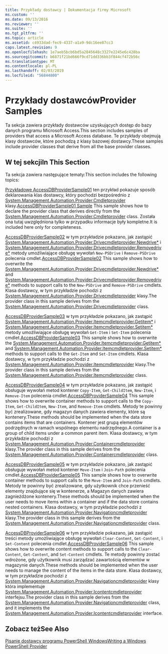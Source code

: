 ```yaml
---
title: Przykłady dostawcy | Dokumentacja firmy Microsoft
ms.custom: ''
ms.date: 09/13/2016
ms.reviewer: ''
ms.suite: ''
ms.tgt_pltfrm: ''
ms.topic: article
ms.assetid: c4933dad-fec9-4337-a1a9-9dc16ee87cc3
caps.latest.revision: 9
ms.openlocfilehash: 1e7aeb5bcb6bd5a2845648c3327e2245e6c428ba
ms.sourcegitcommit: b6871f21bd666f9cd71dd336bb3f844cf472b56c
ms.translationtype: MT
ms.contentlocale: pl-PL
ms.lasthandoff: 02/03/2019
ms.locfileid: "56844800"
---
```

# <a name="provider-samples"></a><span data-ttu-id="03828-102">Przykłady dostawców</span><span class="sxs-lookup"><span data-stu-id="03828-102">Provider Samples</span></span>

<span data-ttu-id="03828-103">Ta sekcja zawiera przykłady dostawców uzyskujących dostęp do bazy danych programu Microsoft Access.</span><span class="sxs-lookup"><span data-stu-id="03828-103">This section includes samples of providers that access a Microsoft Access database.</span></span> <span data-ttu-id="03828-104">Te przykłady obejmują klasy dostawców, które pochodzą z klasy bazowej dostawcy.</span><span class="sxs-lookup"><span data-stu-id="03828-104">These samples include provider classes that derive from all the base provider classes.</span></span>

## <a name="in-this-section"></a><span data-ttu-id="03828-105">W tej sekcji</span><span class="sxs-lookup"><span data-stu-id="03828-105">In This Section</span></span>

<span data-ttu-id="03828-106">Ta sekcja zawiera następujące tematy:</span><span class="sxs-lookup"><span data-stu-id="03828-106">This section includes the following topics:</span></span>

<span data-ttu-id="03828-107">[Przykładowe AccessDBProviderSample01](./accessdbprovidersample01.md) ten przykład pokazuje sposób deklarowania klas dostawcy, który pochodzi bezpośrednio z [System.Management.Automation.Provider.Cmdletprovider](/dotnet/api/System.Management.Automation.Provider.CmdletProvider) klasy.</span><span class="sxs-lookup"><span data-stu-id="03828-107">[AccessDBProviderSample01 Sample](./accessdbprovidersample01.md) This sample shows how to declare the provider class that derives directly from the [System.Management.Automation.Provider.Cmdletprovider](/dotnet/api/System.Management.Automation.Provider.CmdletProvider) class.</span></span> <span data-ttu-id="03828-108">Została ona tutaj uwzględniona tylko w przypadku informacje były kompletne.</span><span class="sxs-lookup"><span data-stu-id="03828-108">It is included here only for completeness.</span></span>

<span data-ttu-id="03828-109">[AccessDBProviderSample02](./accessdbprovidersample02.md) w tym przykładzie pokazano, jak zastąpić [System.Management.Automation.Provider.Drivecmdletprovider.Newdrive\*](/dotnet/api/System.Management.Automation.Provider.DriveCmdletProvider.NewDrive) i [ System.Management.Automation.Provider.Drivecmdletprovider.Removedrive\*](/dotnet/api/System.Management.Automation.Provider.DriveCmdletProvider.RemoveDrive) metody umożliwiające obsługę wywołań `New-PSDrive` i `Remove-PSDrive` polecenia cmdlet.</span><span class="sxs-lookup"><span data-stu-id="03828-109">[AccessDBProviderSample02](./accessdbprovidersample02.md) This sample shows how to overwrite the [System.Management.Automation.Provider.Drivecmdletprovider.Newdrive\*](/dotnet/api/System.Management.Automation.Provider.DriveCmdletProvider.NewDrive) and [System.Management.Automation.Provider.Drivecmdletprovider.Removedrive\*](/dotnet/api/System.Management.Automation.Provider.DriveCmdletProvider.RemoveDrive) methods to support calls to the `New-PSDrive` and `Remove-PSDrive` cmdlets.</span></span> <span data-ttu-id="03828-110">Klasa dostawcy, w tym przykładzie pochodzi z [System.Management.Automation.Provider.Drivecmdletprovider](/dotnet/api/System.Management.Automation.Provider.DriveCmdletProvider) klasy.</span><span class="sxs-lookup"><span data-stu-id="03828-110">The provider class in this sample derives from the [System.Management.Automation.Provider.Drivecmdletprovider](/dotnet/api/System.Management.Automation.Provider.DriveCmdletProvider) class.</span></span>

<span data-ttu-id="03828-111">[AccessDBProviderSample03](./accessdbprovidersample03.md) w tym przykładzie pokazano, jak zastąpić [System.Management.Automation.Provider.Itemcmdletprovider.Getitem\*](/dotnet/api/System.Management.Automation.Provider.ItemCmdletProvider.GetItem) i [ System.Management.Automation.Provider.Itemcmdletprovider.Setitem\*](/dotnet/api/System.Management.Automation.Provider.ItemCmdletProvider.SetItem) metody umożliwiające obsługę wywołań `Get-Item` i `Set-Item` polecenia cmdlet.</span><span class="sxs-lookup"><span data-stu-id="03828-111">[AccessDBProviderSample03](./accessdbprovidersample03.md) This sample shows how to overwrite the [System.Management.Automation.Provider.Itemcmdletprovider.Getitem\*](/dotnet/api/System.Management.Automation.Provider.ItemCmdletProvider.GetItem) and [System.Management.Automation.Provider.Itemcmdletprovider.Setitem\*](/dotnet/api/System.Management.Automation.Provider.ItemCmdletProvider.SetItem) methods to support calls to the `Get-Item` and `Set-Item` cmdlets.</span></span> <span data-ttu-id="03828-112">Klasa dostawcy, w tym przykładzie pochodzi z [System.Management.Automation.Provider.Itemcmdletprovider](/dotnet/api/System.Management.Automation.Provider.ItemCmdletProvider) klasy.</span><span class="sxs-lookup"><span data-stu-id="03828-112">The provider class in this sample derives from the [System.Management.Automation.Provider.Itemcmdletprovider](/dotnet/api/System.Management.Automation.Provider.ItemCmdletProvider) class.</span></span>

<span data-ttu-id="03828-113">[AccessDBProviderSample04](./accessdbprovidersample04.md) w tym przykładzie pokazano, jak zastąpić obsługuje wywołań metod kontener `Copy-Item`, `Get-ChildItem`, `New-Item`, i `Remove-Item` polecenia cmdlet.</span><span class="sxs-lookup"><span data-stu-id="03828-113">[AccessDBProviderSample04](./accessdbprovidersample04.md) This sample shows how to overwrite container methods to support calls to the `Copy-Item`, `Get-ChildItem`, `New-Item`, and `Remove-Item` cmdlets.</span></span> <span data-ttu-id="03828-114">Metody te powinny być zrealizowane, gdy magazyn danych zawiera elementy, które są kontenery.</span><span class="sxs-lookup"><span data-stu-id="03828-114">These methods should be implemented when the data store contains items that are containers.</span></span> <span data-ttu-id="03828-115">Kontener jest grupą elementów podrzędnych w ramach wspólnego elementu nadrzędnego.</span><span class="sxs-lookup"><span data-stu-id="03828-115">A container is a group of child items under a common parent item.</span></span> <span data-ttu-id="03828-116">Klasa dostawcy, w tym przykładzie pochodzi z [System.Management.Automation.Provider.Containercmdletprovider](/dotnet/api/System.Management.Automation.Provider.ContainerCmdletProvider) klasy.</span><span class="sxs-lookup"><span data-stu-id="03828-116">The provider class in this sample derives from the [System.Management.Automation.Provider.Containercmdletprovider](/dotnet/api/System.Management.Automation.Provider.ContainerCmdletProvider) class.</span></span>

<span data-ttu-id="03828-117">[AccessDBProviderSample05](./accessdbprovidersample05.md) w tym przykładzie pokazano, jak zastąpić obsługuje wywołań metod kontener `Move-Item` i `Join-Path` polecenia cmdlet.</span><span class="sxs-lookup"><span data-stu-id="03828-117">[AccessDBProviderSample05](./accessdbprovidersample05.md) This sample shows how to overwrite container methods to support calls to the `Move-Item` and `Join-Path` cmdlets.</span></span> <span data-ttu-id="03828-118">Metody te powinny być zrealizowane, gdy użytkownik chce przenieść elementy znajdujące się w kontenerze, a Magazyn danych zawiera zagnieżdżone kontenery.</span><span class="sxs-lookup"><span data-stu-id="03828-118">These methods should be implemented when the user needs to move items within a container and if the data store contains nested containers.</span></span> <span data-ttu-id="03828-119">Klasa dostawcy, w tym przykładzie pochodzi z [System.Management.Automation.Provider.Navigationcmdletprovider](/dotnet/api/System.Management.Automation.Provider.NavigationCmdletProvider) klasy.</span><span class="sxs-lookup"><span data-stu-id="03828-119">The provider class in this sample derives from the [System.Management.Automation.Provider.Navigationcmdletprovider](/dotnet/api/System.Management.Automation.Provider.NavigationCmdletProvider) class.</span></span>

<span data-ttu-id="03828-120">[AccessDBProviderSample06](./accessdbprovidersample06.md) w tym przykładzie pokazano, jak zastąpić treści metody umożliwiające obsługę wywołań `Clear-Content`, `Get-Content`, i `Set-Content` polecenia cmdlet.</span><span class="sxs-lookup"><span data-stu-id="03828-120">[AccessDBProviderSample06](./accessdbprovidersample06.md) This sample shows how to overwrite content methods to support calls to the `Clear-Content`, `Get-Content`, and `Set-Content` cmdlets.</span></span> <span data-ttu-id="03828-121">Te metody powinny zostać wdrożone, gdy użytkownik musi zarządzać zawartością elementów w magazynie danych.</span><span class="sxs-lookup"><span data-stu-id="03828-121">These methods should be implemented when the user needs to manage the content of the items in the data store.</span></span> <span data-ttu-id="03828-122">Klasa dostawcy, w tym przykładzie pochodzi z [System.Management.Automation.Provider.Navigationcmdletprovider](/dotnet/api/System.Management.Automation.Provider.NavigationCmdletProvider) klasy która implementuje [ System.Management.Automation.Provider.Icontentcmdletprovider](/dotnet/api/System.Management.Automation.Provider.IContentCmdletProvider) interfejsu.</span><span class="sxs-lookup"><span data-stu-id="03828-122">The provider class in this sample derives from the [System.Management.Automation.Provider.Navigationcmdletprovider](/dotnet/api/System.Management.Automation.Provider.NavigationCmdletProvider) class, and it implements the [System.Management.Automation.Provider.Icontentcmdletprovider](/dotnet/api/System.Management.Automation.Provider.IContentCmdletProvider) interface.</span></span>

## <a name="see-also"></a><span data-ttu-id="03828-123">Zobacz też</span><span class="sxs-lookup"><span data-stu-id="03828-123">See Also</span></span>

[<span data-ttu-id="03828-124">Pisanie dostawcy programu PowerShell Windows</span><span class="sxs-lookup"><span data-stu-id="03828-124">Writing a Windows PowerShell Provider</span></span>](./writing-a-windows-powershell-provider.md)